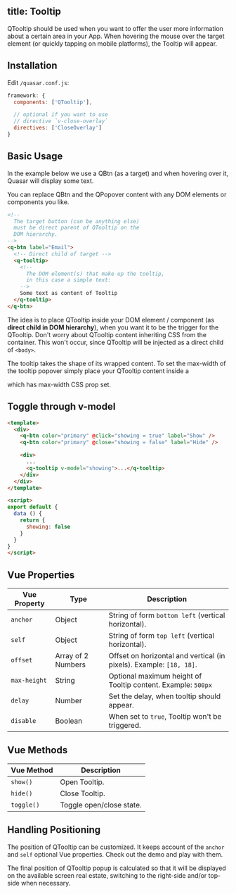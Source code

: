 title: Tooltip
---
QTooltip should be used when you want to offer the user more information about a certain area in your App. When hovering the mouse over the target element (or quickly tapping on mobile platforms), the Tooltip will appear.
<input type="hidden" data-fullpage-demo="popups/tooltip">
## Installation
Edit `/quasar.conf.js`:
```js
framework: {
  components: ['QTooltip'],

  // optional if you want to use
  // directive `v-close-overlay`
  directives: ['CloseOverlay']
}
```
## Basic Usage
In the example below we use a QBtn (as a target) and when hovering over it, Quasar will display some text.

You can replace QBtn and the QPopover content with any DOM elements or components you like.

``` html
<!--
  The target button (can be anything else)
  must be direct parent of QTooltip on the
  DOM hierarchy.
-->
<q-btn label="Email">
  <!-- Direct child of target -->
  <q-tooltip>
    <!--
      The DOM element(s) that make up the tooltip,
      in this case a simple text:
    -->
    Some text as content of Tooltip
  </q-tooltip>
</q-btn>
```

The idea is to place QTooltip inside your DOM element / component (as **direct child in DOM hierarchy**), when you want it to be the trigger for the QTooltip. Don't worry about QTooltip content inheriting CSS from the container. This won't occur, since QTooltip will be injected as a direct child of `<body>`.

The tooltip takes the shape of its wrapped content. To set the max-width of the tooltip popover simply place your QTooltip content inside a <div> which has max-width CSS prop set.

## Toggle through v-model
``` html
<template>
  <div>
    <q-btn color="primary" @click="showing = true" label="Show" />
    <q-btn color="primary" @close="showing = false" label="Hide" />

    <div>
      ...
      <q-tooltip v-model="showing">...</q-tooltip>
    </div>
  </div>
</template>

<script>
export default {
  data () {
    return {
      showing: false
    }
  }
}
</script>
```

## Vue Properties
| Vue Property | Type | Description |
| --- | --- | --- |
| `anchor` | Object | String of form `bottom left` (vertical horizontal). |
| `self` | Object | String of form `top left` (vertical horizontal). |
| `offset` | Array of 2 Numbers | Offset on horizontal and vertical (in pixels). Example: `[18, 18]`. |
| `max-height` | String | Optional maximum height of Tooltip content. Example: `500px` |
| `delay` | Number | Set the delay, when tooltip should appear. |
| `disable` | Boolean | When set to `true`, Tooltip won't be triggered. |

## Vue Methods

| Vue Method | Description |
| --- | --- |
| `show()` | Open Tooltip. |
| `hide()` | Close Tooltip. |
| `toggle()` | Toggle open/close state. |

## Handling Positioning
The position of QTooltip can be customized. It keeps account of the `anchor` and `self` optional Vue properties. Check out the demo and play with them.

The final position of QTooltip popup is calculated so that it will be displayed on the available screen real estate, switching to the right-side and/or top-side when necessary.
